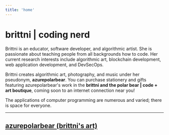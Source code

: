 ```yaml
---
title: 'home'
---
```


# brittni | coding nerd

Brittni is an educator, software developer, and algorithmic artist.
She is passionate about teaching people from all backgrounds how to code.
Her current research interests include algorithmic art, blockchain development, web application development,
and DevSecOps.

Brittni creates algorithmic art, photography, and music under her pseudonym, **azurepolarbear**.
You can purchase stationery and gifts featuring azurepolarbear's work in the **brittni and the polar bear | code + art boutique**, coming soon to an internet connection near you!

The applications of computer programming are numerous and varied; there is space for everyone.

----

## [azurepolarbear (brittni's art)](https://azurepolarbear.github.io/)
